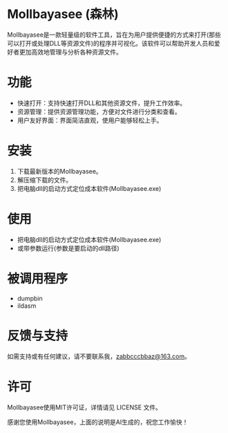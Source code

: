 # Mollbayasee (森林)
Mollbayasee是一款轻量级的软件工具，旨在为用户提供便捷的方式来打开(那些可以打开或处理DLL等资源文件)的程序并可视化。该软件可以帮助开发人员和爱好者更加高效地管理与分析各种资源文件。

# 功能
- 快速打开：支持快速打开DLL和其他资源文件，提升工作效率。
- 资源管理：提供资源管理功能，方便对文件进行分类和查看。
- 用户友好界面：界面简洁直观，使用户能够轻松上手。
  
# 安装
1. 下载最新版本的Mollbayasee。
2. 解压缩下载的文件。
3. 把电脑dll的启动方式定位成本软件(Mollbayasee.exe)

# 使用
- 把电脑dll的启动方式定位成本软件(Mollbayasee.exe)
- 或带参数运行(参数是要启动的dll路径)

# 被调用程序
- dumpbin
- ildasm

# 反馈与支持
如需支持或有任何建议，请不要联系我，zabbcccbbaz@163.com。

# 许可
Mollbayasee使用MIT许可证，详情请见 LICENSE 文件。

感谢您使用Mollbayasee，上面的说明是AI生成的，祝您工作愉快！